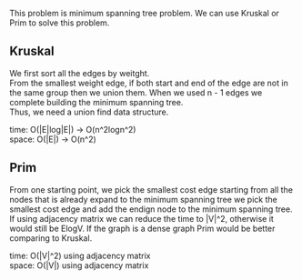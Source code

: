 This problem is minimum spanning tree problem. We can use Kruskal or Prim to solve this problem.

## Kruskal
We first sort all the edges by weitght.<br>
From the smallest weight edge, if both start and end of the edge are not in the same group then we union them. When we used n - 1 edges we complete building the minimum spanning tree.<br>
Thus, we need a union find data structure.

time: O(|E|log|E|) -> O(n^2logn^2)<br>
space: O(|E|) -> O(n^2)
## Prim
From one starting point, we pick the smallest cost edge starting from all the nodes that is already expand to the minimum spanning tree we pick the smallest cost edge and add the endign node to the minimum spanning tree.<br>
If using adjacency matrix we can reduce the time to |V|^2, otherwise it would still be ElogV. If the graph is a dense graph Prim would be better comparing to Kruskal.

time: O(|V|^2) using adjacency matrix<br>
space: O(|V|) using adjacency matrix
